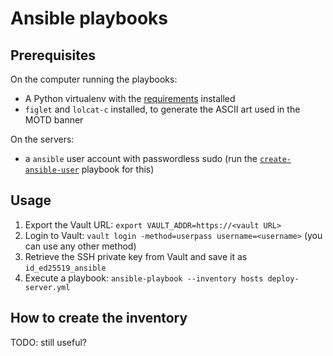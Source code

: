 # Ansible playbooks

## Prerequisites

On the computer running the playbooks:
  - A Python virtualenv with the [requirements](./requirements.txt) installed
  - `figlet` and `lolcat-c` installed, to generate the ASCII art used in the MOTD banner

On the servers:
  - a `ansible` user account with passwordless sudo (run the
    [`create-ansible-user`](./playbooks/create-ansible-user.yml) playbook for this)

## Usage

1. Export the Vault URL: `export VAULT_ADDR=https://<vault URL>`
2. Login to Vault: `vault login -method=userpass username=<username>` (you can use any other method)
3. Retrieve the SSH private key from Vault and save it as `id_ed25519_ansible`
4. Execute a playbook: `ansible-playbook --inventory hosts deploy-server.yml`

## How to create the inventory

TODO: still useful?
